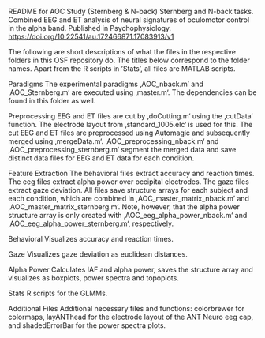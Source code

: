 README for AOC Study (Sternberg & N-back)
Sternberg and N-back tasks. Combined EEG and ET analysis of neural signatures of oculomotor control in the alpha band. Published in Psychophysiology. https://doi.org/10.22541/au.172466871.17083913/v1


The following are short descriptions of what the files in the respective folders in this OSF repository do. The titles below correspond to the folder names. Apart from the R scripts in ’Stats’, all files are MATLAB scripts.

Paradigms
The experimental paradigms ‚AOC_nback.m’ and ‚AOC_Sternberg.m‘ are executed using ‚master.m‘. The dependencies can be found in this folder as well.

Preprocessing
EEG and ET files are cut by ‚doCutting.m‘ using the ‚cutData‘ function. The electrode layout from ‚standard_1005.elc‘ is used for this. The cut EEG and ET files are  preprocessed using Automagic and subsequently merged using ‚mergeData.m‘. ‚AOC_preprocessing_nback.m‘ and ‚AOC_preprocessing_sternberg.m‘ segment the merged data and save distinct data files for EEG and ET data for each condition.

Feature Extraction
The behavioral files extract accuracy and reaction times. The eeg files extract alpha power over occipital electrodes. The gaze files extract gaze deviation. All files save structure arrays for each subject and each condition, which are combined in ,AOC_master_matrix_nback.m’ and ,AOC_master_matrix_sternberg.m’. Note, however, that the alpha power structure array is only created with ‚AOC_eeg_alpha_power_nback.m‘ and  ‚AOC_eeg_alpha_power_sternberg.m‘, respectively.

Behavioral
Visualizes accuracy and reaction times.

Gaze
Visualizes gaze deviation as euclidean distances.

Alpha Power
Calculates IAF and alpha power, saves the structure array and visualizes as boxplots, power spectra and topoplots.

Stats
R scripts for the GLMMs.

Additional Files
Additional necessary files and functions: colorbrewer for colormaps, layANThead for the electrode layout of the ANT Neuro eeg cap, and shadedErrorBar for the power spectra plots. 
